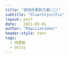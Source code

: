 ```yaml
---
title: "游戏热更新方案(二)"
subtitle: "Xlua+InjectFix"
layout: post
date:   2021-03-01
author: "MagicianJoker"
header-style: text
tags:
  - 热更新
  - Unity
---
```


